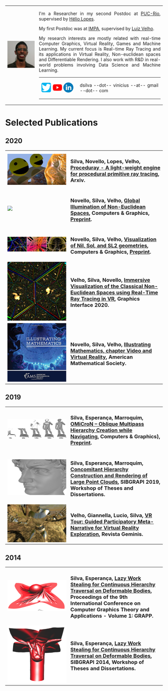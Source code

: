 <table>
<tr>
<td markdown="1">

<img width="100%" src="figs/photo.jpg"/>

</td>
<td markdown="1" style="text-align: justify" width="80%">

I'm a Researcher in my second Postdoc at [PUC-Rio](https://www.puc-rio.br/english/ "PUC-Rio's Homepage"), supervised by [Hélio Lopes](http://www-di.inf.puc-rio.br/~lopes/ "Hélio Lopes's Homepage").

My first Postdoc was at [IMPA](https://impa.br/en_US/ "IMPA's Homepage"), supervised by [Luiz Velho](http://lvelho.impa.br/ "Luiz Velho's Homepage").

My research interests are mostly related with real-time Computer Graphics, Virtual Reality, Games and Machine Learning. My current focus is Real-time Ray Tracing and its applications in Virtual Reality, Non-euclidean spaces and Differentiable Rendering. I also work with R&D in real-world problems involving Data Science and Machine Learning.

<table>
<tr>
<td markdown="1" width="110">

[<img src="figs/twitter.png" width="32">](https://twitter.com/dsilvavinicius)
[<img src="figs/youtube.png" width="32">](https://www.youtube.com/dsilvavinicius)
[<img src="figs/linkedin.png" width="32"> ](https://www.linkedin.com/in/dsilvavinicius/?locale=en_US) 

</td>
<td markdown="1">

dsilva --dot-- vinicius --at-- gmail --dot-- com

</td>
</tr>
</table>

</td>
</tr>
</table>

# Selected Publications

## 2020

<table>

<tr>
<td markdown="1">

<img src="figs/proceduray.png"/>

</td>
<td markdown="1" width="60%">
        
### Silva, Novello, Lopes, Velho, [Proceduray - A light-weight engine for procedural primitive ray tracing](https://arxiv.org/abs/2012.10357), Arxiv.

</td>
</tr>

<tr>
<td markdown="1">

<img src="figs/non_euclidean_path_tracer.png"/>

</td>
<td markdown="1" width="60%">
        
### Novello, Silva, Velho, [Global Illumination of Non-Euclidean Spaces](https://doi.org/10.1016/j.cag.2020.09.014), Computers & Graphics, [Preprint](https://arxiv.org/abs/2003.11133).

</td>
</tr>

<tr>
<td markdown="1">

<img src="figs/nil_etc.jpg"/>

</td>
<td markdown="1" width="60%">
        
### Novello, Silva, Velho, [Visualization of Nil, Sol, and SL2 geometries](https://doi.org/10.1016/j.cag.2020.07.016), Computers & Graphics, [Preprint](https://www.visgraf.impa.br/Data/RefBib/PS_PDF/cag2020a/Visualization_of_Nil_Sol_SL2_CAG.pdf).

</td>
</tr>

<tr>
<td markdown="1">

<img src="figs/seifert_grid.png"/>

</td>
<td markdown="1" width="60%">
        
### Velho, Silva, Novello, [Immersive Visualization of the Classical Non-Euclidean Spaces using Real-Time Ray Tracing in VR](https://doi.org/10.20380/GI2020.42), Graphics Interface 2020.

</td>
</tr>

<tr>
<td markdown="1">

<img src="figs/illustrating_math.jpg"/>

</td>
<td markdown="1" width="60%">
        
### Novello, Silva, Velho, [Illustrating Mathematics, chapter Video and Virtual Reality](https://bookstore.ams.org/mbk-135), American Mathematical Society.

</td>
</tr>

</table>

## 2019

<table>

<tr>
<td markdown="1">

<img src="figs/omicron.jpg"/>

</td>
<td markdown="1" width="60%">
        
### Silva, Esperança, Marroquim, [OMiCroN – Oblique Multipass Hierarchy Creation while Navigating](https://doi.org/10.1016/j.cag.2019.08.016), Computers & Graphics), [Preprint](https://arxiv.org/abs/2006.13266).

</td>
</tr>

<tr>
<td markdown="1">

<img src="figs/david.png"/>

</td>
<td markdown="1" width="60%">
        
### Silva, Esperança, Marroquim, [Concomitant Hierarchy Construction and Rendering of Large Point Clouds](https://doi.org/10.5753/sibgrapi.est.2019.8304), SIBGRAPI 2019, Workshop of Theses and Dissertations.

</td>
</tr>

<tr>
<td markdown="1">

<img src="figs/jua_joints.png"/>

</td>
<td markdown="1" width="60%">
        
### Velho, Giannella, Lucio, Silva, [VR Tour: Guided Participatory Meta-Narrative for Virtual Reality Exploration](https://www.revistageminis.ufscar.br/index.php/geminis/article/view/463), Revista Geminis.

</td>
</tr>
</table>

## 2014

<table>
<tr>
<td markdown="1">

<img src="figs/cloth_ball.png"/>

</td>
<td markdown="1" width="60%">
        
### Silva, Esperança, [Lazy Work Stealing for Continuous Hierarchy Traversal on Deformable Bodies](https://doi.org/10.5220/0004656904300437), Proceedings of the 9th International Conference on Computer Graphics Theory and Applications - Volume 1: GRAPP.

</td>
</tr>

<tr>
<td markdown="1">

<img src="figs/funnel.png"/>

</td>
<td markdown="1" width="60%">
        
### Silva, Esperança, [Lazy Work Stealing for Continuous Hierarchy Traversal on Deformable Bodies](http://www.fgv.br/emap/sibgrapi-2014/SIBGRAPI2014-WTD-posters.html), SIBGRAPI 2014, Workshop of Theses and Dissertations.

</td>
</tr>

</table>
